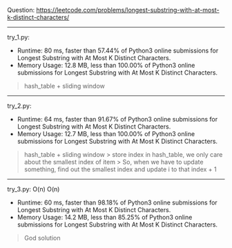 Question: https://leetcode.com/problems/longest-substring-with-at-most-k-distinct-characters/

---

try_1.py:
* Runtime: 80 ms, faster than 57.44% of Python3 online submissions for Longest Substring with At Most K Distinct Characters.
* Memory Usage: 12.8 MB, less than 100.00% of Python3 online submissions for Longest Substring with At Most K Distinct Characters.

> hash_table + sliding window

---

try_2.py:
* Runtime: 64 ms, faster than 91.67% of Python3 online submissions for Longest Substring with At Most K Distinct Characters.
* Memory Usage: 12.7 MB, less than 100.00% of Python3 online submissions for Longest Substring with At Most K Distinct Characters.

> hash_table + sliding window
	> store index in hash_table, we only care about the smallest index of item
	> So, when we have to update something, find out the smallest index and update i to that index + 1	

---

try_3.py: O(n) O(n)

* Runtime: 60 ms, faster than 98.18% of Python3 online submissions for Longest Substring with At Most K Distinct Characters.
* Memory Usage: 14.2 MB, less than 85.25% of Python3 online submissions for Longest Substring with At Most K Distinct Characters.

> God solution
